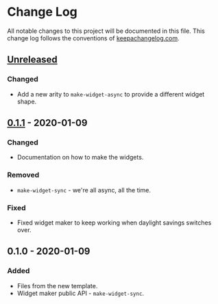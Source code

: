 # Change Log
All notable changes to this project will be documented in this file. This change log follows the conventions of [keepachangelog.com](http://keepachangelog.com/).

## [Unreleased]
### Changed
- Add a new arity to `make-widget-async` to provide a different widget shape.

## [0.1.1] - 2020-01-09
### Changed
- Documentation on how to make the widgets.

### Removed
- `make-widget-sync` - we're all async, all the time.

### Fixed
- Fixed widget maker to keep working when daylight savings switches over.

## 0.1.0 - 2020-01-09
### Added
- Files from the new template.
- Widget maker public API - `make-widget-sync`.

[Unreleased]: https://github.com/your-name/mpd/compare/0.1.1...HEAD
[0.1.1]: https://github.com/your-name/mpd/compare/0.1.0...0.1.1

